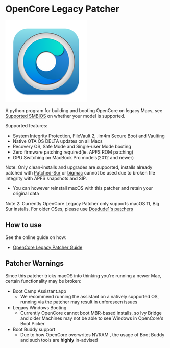 # OpenCore Legacy Patcher

<img src="images/OC-Patcher.png" width="256">

A python program for building and booting OpenCore on legacy Macs, see [Supported SMBIOS](https://dortania.github.io/OpenCore-Legacy-Patcher/MODELS.html) on whether your model is supported.

Supported features:

* System Integrity Protection, FileVault 2, .im4m Secure Boot and Vaulting
* Native OTA OS DELTA updates on all Macs
* Recovery OS, Safe Mode and Single-user Mode booting
* Zero firmware patching required(ie. APFS ROM patching)
* GPU Switching on MacBook Pro models(2012 and newer)

Note: Only clean-installs and upgrades are supported, installs already patched with [Patched-Sur](https://github.com/BenSova/Patched-Sur) or [bigmac](https://github.com/StarPlayrX/bigmac) cannot be used due to broken file integrity with APFS snapshots and SIP.

* You can however reinstall macOS with this patcher and retain your original data

Note 2: Currently OpenCore Legacy Patcher only supports macOS 11, Big Sur installs. For older OSes, please use [Dosdude1's patchers](http://dosdude1.com)

## How to use
See the online guide on how:

* [OpenCore Legacy Patcher Guide](https://dortania.github.io/OpenCore-Legacy-Patcher/)

## Patcher Warnings

Since this patcher tricks macOS into thinking you're running a newer Mac, certain functionality may be broken:

* Boot Camp Assistant.app
  * We recommend running the assistant on a natively supported OS, running via the patcher may result in unforeseen issues
* Legacy Windows Booting
  * Currently OpenCore cannot boot MBR-based installs, so Ivy Bridge and older Machines may not be able to see Windows in OpenCore's Boot Picker
* Boot Buddy support
  * Due to how OpenCore overwrites NVRAM , the usage of Boot Buddy and such tools are **highly** in-advised 
